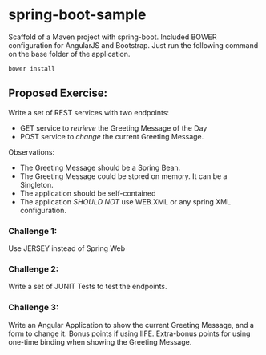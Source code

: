 # spring-boot-sample
Scaffold of a Maven project with spring-boot. Included BOWER configuration for AngularJS and Bootstrap. Just run the following command on the base folder of the application.

    bower install

## Proposed Exercise:
Write a set of REST services with two endpoints:

* GET service to *retrieve* the Greeting Message of the Day
* POST service to *change* the current Greeting Message.

Observations:
* The Greeting Message should be a Spring Bean.
* The Greeting Message could be stored on memory. It can be a Singleton. 
* The application should be self-contained
* The application *SHOULD NOT* use WEB.XML or any spring XML configuration.

### Challenge 1:
Use JERSEY instead of Spring Web

### Challenge 2:
Write a set of JUNIT Tests to test the endpoints.

### Challenge 3:
Write an Angular Application to show the current Greeting Message, and a form to change it. Bonus points if using IIFE. 
Extra-bonus points for using one-time binding when showing the Greeting Message.
